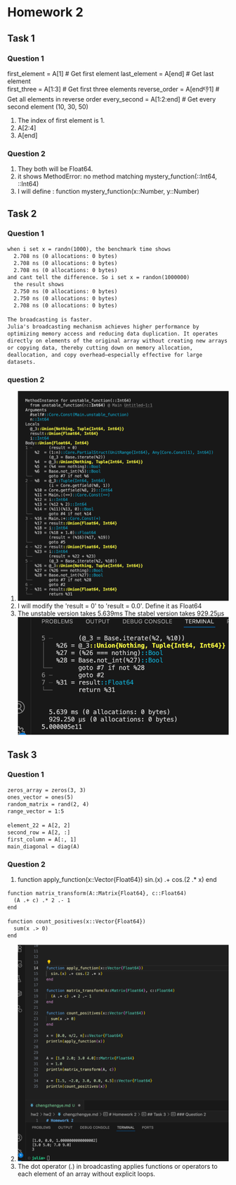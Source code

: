 # Homework 2

## Task 1

### Question 1

first_element = A[1]        # Get first element
last_element = A[end]         # Get last element  
first_three = A[1:3]          # Get first three elements
reverse_order = A[end:-1:1]        # Get all elements in reverse order
every_second = A[1:2:end]         # Get every second element (10, 30, 50)

1. The index of first element is 1.
2. A[2:4]
3. A[end]

### Question 2
1. They both will be Float64.
2. it shows MethodError:
       no method matching mystery_function(::Int64, ::Int64)
3. I will define : function mystery_function(x::Number, y::Number)

## Task 2

### Question 1
    when i set x = randn(1000), the benchmark time shows  
      2.708 ns (0 allocations: 0 bytes)
      2.708 ns (0 allocations: 0 bytes)
      2.708 ns (0 allocations: 0 bytes)
    and cant tell the difference. So i set x = randon(1000000)
      the result shows
      2.750 ns (0 allocations: 0 bytes)
      2.750 ns (0 allocations: 0 bytes)
      2.708 ns (0 allocations: 0 bytes)

    The broadcasting is faster.
    Julia's broadcasting mechanism achieves higher performance by optimizing memory access and reducing data duplication. It operates directly on elements of the original array without creating new arrays or copying data, thereby cutting down on memory allocation, deallocation, and copy overhead—especially effective for large datasets.

### question 2

1. ![](2025-09-18-17-08-41.png)
2. I will modify the 'result = 0' to 'result = 0.0'. Define it as Float64
3. The unstable version takes 5.639ms
   The stabel version takes 929.25μs
   ![](2025-09-18-17-17-46.png)

## Task 3

### Question 1
    zeros_array = zeros(3, 3)
    ones_vector = ones(5) 
    random_matrix = rand(2, 4)
    range_vector = 1:5   

    element_22 = A[2, 2]   
    second_row = A[2, :] 
    first_column = A[:, 1] 
    main_diagonal = diag(A) 

### Question 2
  1. function apply_function(x::Vector{Float64})
        sin.(x) .+ cos.(2 .* x) 
      end

    function matrix_transform(A::Matrix{Float64}, c::Float64)
      (A .+ c) .* 2 .- 1
    end

    function count_positives(x::Vector{Float64})
      sum(x .> 0)
    end
  2. ![](2025-09-18-18-37-34.png)
  3. The dot operator (.) in broadcasting applies functions or operators to each element of an array without explicit loops.